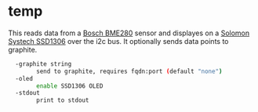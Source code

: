 # temp

This reads data from a [Bosch BME280](https://www.bosch-sensortec.com/bst/products/all_products/bme280) sensor and displayes on a [Solomon Systech SSD1306](http://www.solomon-systech.com/en/product/display-ic/oled-driver-controller/ssd1306/) over the i2c bus. It optionally sends data points to graphite.

```bash
  -graphite string
        send to graphite, requires fqdn:port (default "none")
  -oled
        enable SSD1306 OLED
  -stdout
        print to stdout
```
